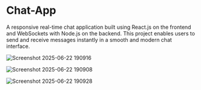 # Chat-App
A responsive real-time chat application built using React.js on the frontend and WebSockets with Node.js on the backend. This project enables users to send and receive messages instantly in a smooth and modern chat interface.

![Screenshot 2025-06-22 190916](https://github.com/user-attachments/assets/da287c6d-3deb-451d-b92f-6bd0a0aadafe)

![Screenshot 2025-06-22 190908](https://github.com/user-attachments/assets/de9f4cb3-a665-4193-9914-9e826a1633f4)

![Screenshot 2025-06-22 190928](https://github.com/user-attachments/assets/997c024c-0647-4178-a80d-e596d771f3d4)
